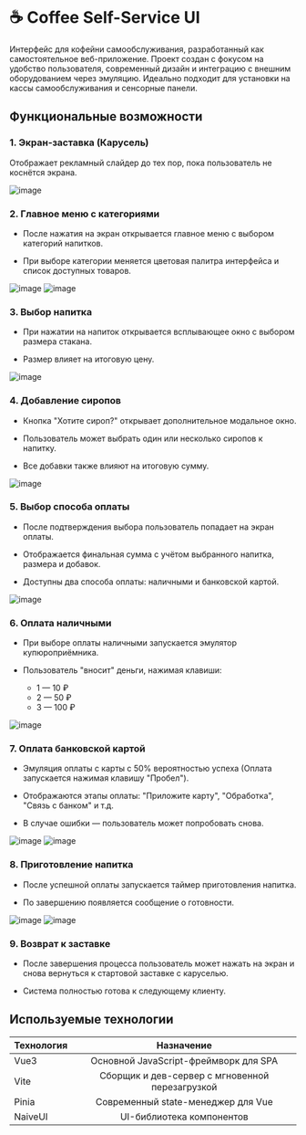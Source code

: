 # ☕ Coffee Self-Service UI
Интерфейс для кофейни самообслуживания, разработанный как самостоятельное веб-приложение. Проект создан с фокусом на удобство пользователя, современный дизайн и интеграцию с внешним оборудованием через эмуляцию. Идеально подходит для установки на кассы самообслуживания и сенсорные панели.

## Функциональные возможности
### 1. Экран-заставка (Карусель)
Отображает рекламный слайдер до тех пор, пока пользователь не коснётся экрана.

![image](https://github.com/user-attachments/assets/4f22ef07-c642-44b3-845d-08acf22bb10b)


### 2. Главное меню с категориями
* После нажатия на экран открывается главное меню с выбором категорий напитков.

* При выборе категории меняется цветовая палитра интерфейса и список доступных товаров.

![image](https://github.com/user-attachments/assets/d07d77ee-7ca9-4123-9e1a-8b66797930e3) ![image](https://github.com/user-attachments/assets/e8a97c94-2e25-4198-a96e-f582690fda3e)


### 3. Выбор напитка
* При нажатии на напиток открывается всплывающее окно с выбором размера стакана.

* Размер влияет на итоговую цену.

![image](https://github.com/user-attachments/assets/f24e0b3d-f7ff-451a-a134-a628ce555b33)


### 4. Добавление сиропов
* Кнопка "Хотите сироп?" открывает дополнительное модальное окно.

* Пользователь может выбрать один или несколько сиропов к напитку.

* Все добавки также влияют на итоговую сумму.

![image](https://github.com/user-attachments/assets/d40313bb-3d4e-4765-a15d-c765c536582f)

### 5. Выбор способа оплаты
* После подтверждения выбора пользователь попадает на экран оплаты.

* Отображается финальная сумма с учётом выбранного напитка, размера и добавок.

* Доступны два способа оплаты: наличными и банковской картой.

![image](https://github.com/user-attachments/assets/cea02578-bc20-4d17-87ee-babc144039b2)

### 6. Оплата наличными
* При выборе оплаты наличными запускается эмулятор купюроприёмника.

* Пользователь "вносит" деньги, нажимая клавиши:

    * 1 — 10 ₽
    * 2 — 50 ₽
    * 3 — 100 ₽

![image](https://github.com/user-attachments/assets/f30fef02-1d81-4157-8d50-5d5587889b56)

### 7. Оплата банковской картой
* Эмуляция оплаты с карты с 50% вероятностью успеха (Оплата запускается нажимая клавишу "Пробел").

* Отображаются этапы оплаты: "Приложите карту", "Обработка", "Связь с банком" и т.д.

* В случае ошибки — пользователь может попробовать снова.

![image](https://github.com/user-attachments/assets/0d2ffb74-6334-446c-a33f-ff3a2d73a69c) ![image](https://github.com/user-attachments/assets/46e7c7bc-6387-45af-b19a-c3bcc16c0217)


### 8. Приготовление напитка
* После успешной оплаты запускается таймер приготовления напитка.

* По завершению появляется сообщение о готовности.

![image](https://github.com/user-attachments/assets/948d6321-4aa6-4503-98f8-39466adf6550) ![image](https://github.com/user-attachments/assets/51512d6c-e919-409a-a34d-a11b9a9e7c39)


### 9. Возврат к заставке
* После завершения процесса пользователь может нажать на экран и снова вернуться к стартовой заставке с каруселью.

* Система полностью готова к следующему клиенту.

## Используемые технологии
| Технология |  Назначение  |
|:-----|:--------:|
| Vue3   | Основной JavaScript-фреймворк для SPA |
| Vite   |  Сборщик и дев-сервер с мгновенной перезагрузкой  |
| Pinia   | Современный state-менеджер для Vue |
| NaiveUI   | UI-библиотека компонентов |
